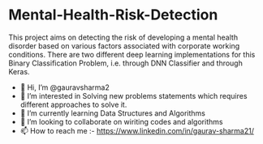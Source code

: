 # Mental-Health-Risk-Detection
This project aims on detecting the risk of developing a mental health disorder based on various factors associated with corporate working conditions.
There are two different deep learning implementations for this Binary Classification Problem, i.e. through DNN Classifier and through Keras.

- 👋 Hi, I’m @gauravsharma2
- 👀 I’m interested in Solving new problems statements which requires different approaches to solve it.
- 🌱 I’m currently learning Data Structures and Algorithms
- 💞️ I’m looking to collaborate on wiriting codes and algorithms
- 📫 How to reach me :- https://www.linkedin.com/in/gaurav-sharma21/
